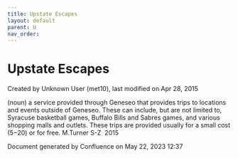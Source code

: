 ```yaml
---
title: Upstate Escapes
layout: default
parent: U
nav_order:
---
```


# Upstate Escapes

Created by  Unknown User (met10), last modified on Apr 28, 2015

(noun) a service provided through Geneseo that provides trips to locations and events outside of Geneseo. These can include, but are not limited to, Syracuse basketball games, Buffalo Bills and Sabres games, and various shopping malls and outlets. These trips are provided usually for a small cost ($5-$20) or for free. M.Turner S-Z  2015

Document generated by Confluence on May 22, 2023 12:37


